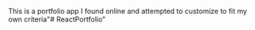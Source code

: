 This is a portfolio app I found online and attempted to customize to fit my own criteria"# ReactPortfolio" 
